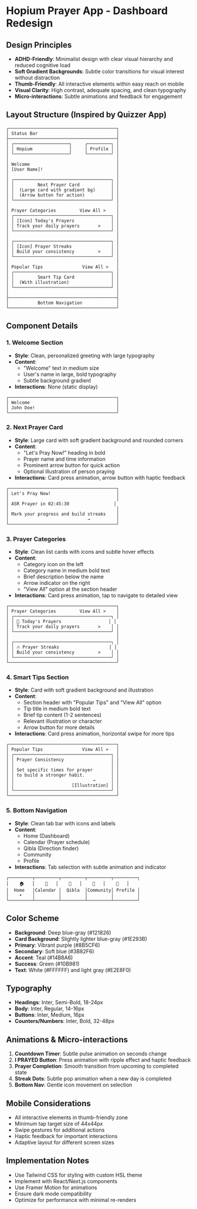 # Hopium Prayer App - Dashboard Redesign

## Design Principles

- **ADHD-Friendly**: Minimalist design with clear visual hierarchy and reduced cognitive load
- **Soft Gradient Backgrounds**: Subtle color transitions for visual interest without distraction
- **Thumb-Friendly**: All interactive elements within easy reach on mobile
- **Visual Clarity**: High contrast, adequate spacing, and clean typography
- **Micro-interactions**: Subtle animations and feedback for engagement

## Layout Structure (Inspired by Quizzer App)

```
┌─────────────────────────────────────────┐
│ Status Bar                              │
├─────────────────────────────────────────┤
│ ┌─────────────────────┐     ┌─────────┐ │
│ │ Hopium              │     │ Profile │ │
│ └─────────────────────┘     └─────────┘ │
│                                         │
│ Welcome                                 │
│ [User Name]!                            │
│                                         │
│ ┌─────────────────────────────────────┐ │
│ │         Next Prayer Card            │ │
│ │  (Large card with gradient bg)      │ │
│ │  (Arrow button for action)          │ │
│ └─────────────────────────────────────┘ │
│                                         │
│ Prayer Categories         View All >    │
│ ┌─────────────────────────────────────┐ │
│ │ [Icon] Today's Prayers              │ │
│ │ Track your daily prayers       >    │ │
│ └─────────────────────────────────────┘ │
│                                         │
│ ┌─────────────────────────────────────┐ │
│ │ [Icon] Prayer Streaks               │ │
│ │ Build your consistency         >    │ │
│ └─────────────────────────────────────┘ │
│                                         │
│ Popular Tips               View All >   │
│ ┌─────────────────────────────────────┐ │
│ │         Smart Tip Card              │ │
│ │  (With illustration)                │ │
│ └─────────────────────────────────────┘ │
│                                         │
├─────────────────────────────────────────┤
│           Bottom Navigation             │
└─────────────────────────────────────────┘
```


## Component Details

### 1. Welcome Section

- **Style**: Clean, personalized greeting with large typography
- **Content**:
  - "Welcome" text in medium size
  - User's name in large, bold typography
  - Subtle background gradient
- **Interactions**: None (static display)

```
┌─────────────────────────────────────────┐
│ Welcome                                 │
│ John Doe!                               │
└─────────────────────────────────────────┘
```

### 2. Next Prayer Card

- **Style**: Large card with soft gradient background and rounded corners
- **Content**:
  - "Let's Pray Now!" heading in bold
  - Prayer name and time information
  - Prominent arrow button for quick action
  - Optional illustration of person praying
- **Interactions**: Card press animation, arrow button with haptic feedback

```
┌─────────────────────────────────────────┐
│ Let's Pray Now!                         │
│                                         │
│ ASR Prayer in 02:45:30                 │
│                                         │
│ Mark your progress and build streaks    │
│                              →          │
└─────────────────────────────────────────┘
```

### 3. Prayer Categories

- **Style**: Clean list cards with icons and subtle hover effects
- **Content**:
  - Category icon on the left
  - Category name in medium bold text
  - Brief description below the name
  - Arrow indicator on the right
  - "View All" option at the section header
- **Interactions**: Card press animation, tap to navigate to detailed view

```
┌─────────────────────────────────────────┐
│ Prayer Categories         View All >    │
│ ┌─────────────────────────────────────┐ │
│ │ 📅 Today's Prayers                  │ │
│ │ Track your daily prayers       >    │ │
│ └─────────────────────────────────────┘ │
│                                         │
│ ┌─────────────────────────────────────┐ │
│ │ 🔥 Prayer Streaks                   │ │
│ │ Build your consistency         >    │ │
│ └─────────────────────────────────────┘ │
└─────────────────────────────────────────┘
```

### 4. Smart Tips Section

- **Style**: Card with soft gradient background and illustration
- **Content**:
  - Section header with "Popular Tips" and "View All" option
  - Tip title in medium bold text
  - Brief tip content (1-2 sentences)
  - Relevant illustration or character
  - Arrow button for more details
- **Interactions**: Card press animation, horizontal swipe for more tips

```
┌─────────────────────────────────────────┐
│ Popular Tips               View All >   │
│ ┌─────────────────────────────────────┐ │
│ │ Prayer Consistency                  │ │
│ │                                     │ │
│ │ Set specific times for prayer       │ │
│ │ to build a stronger habit.          │ │
│ │                              →      │ │
│ │                      [Illustration] │ │
│ └─────────────────────────────────────┘ │
└─────────────────────────────────────────┘
```

### 5. Bottom Navigation

- **Style**: Clean tab bar with icons and labels
- **Content**:
  - Home (Dashboard)
  - Calendar (Prayer schedule)
  - Qibla (Direction finder)
  - Community
  - Profile
- **Interactions**: Tab selection with subtle animation and indicator

```
┌─────────┬─────────┬─────────┬─────────┬─────────┐
│    🏠   │    📅   │    🧭   │    👥   │    👤   │
│  Home   │Calendar │  Qibla  │Community│ Profile │
│    •    │         │         │         │         │
└─────────┴─────────┴─────────┴─────────┴─────────┘
```

## Color Scheme

- **Background**: Deep blue-gray (#121826)
- **Card Background**: Slightly lighter blue-gray (#1E293B)
- **Primary**: Vibrant purple (#8B5CF6)
- **Secondary**: Soft blue (#3B82F6)
- **Accent**: Teal (#14B8A6)
- **Success**: Green (#10B981)
- **Text**: White (#FFFFFF) and light gray (#E2E8F0)

## Typography

- **Headings**: Inter, Semi-Bold, 18-24px
- **Body**: Inter, Regular, 14-16px
- **Buttons**: Inter, Medium, 16px
- **Counters/Numbers**: Inter, Bold, 32-48px

## Animations & Micro-interactions

1. **Countdown Timer**: Subtle pulse animation on seconds change
2. **I PRAYED Button**: Press animation with ripple effect and haptic feedback
3. **Prayer Completion**: Smooth transition from upcoming to completed state
4. **Streak Dots**: Subtle pop animation when a new day is completed
5. **Bottom Nav**: Gentle icon movement on selection

## Mobile Considerations

- All interactive elements in thumb-friendly zone
- Minimum tap target size of 44x44px
- Swipe gestures for additional actions
- Haptic feedback for important interactions
- Adaptive layout for different screen sizes

## Implementation Notes

- Use Tailwind CSS for styling with custom HSL theme
- Implement with React/Next.js components
- Use Framer Motion for animations
- Ensure dark mode compatibility
- Optimize for performance with minimal re-renders
